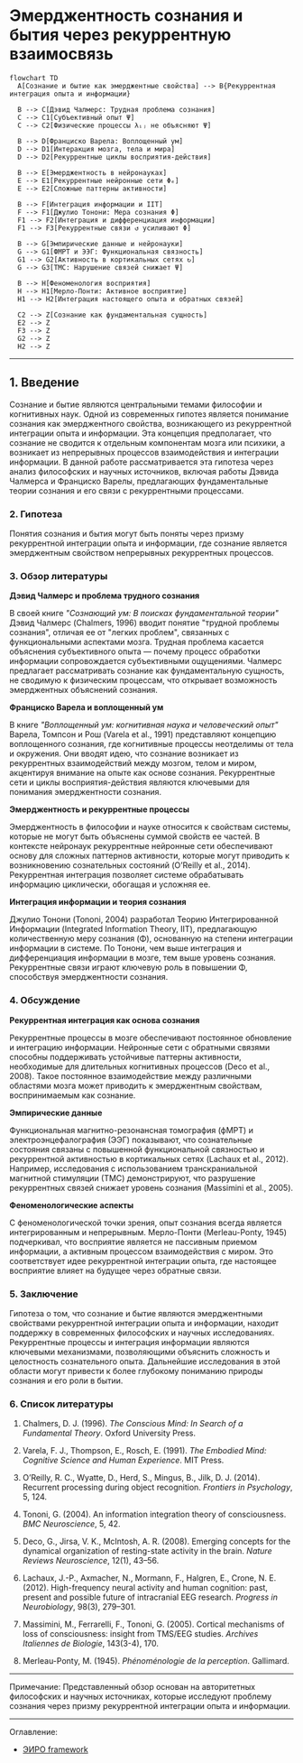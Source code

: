 # Эмерджентность сознания и бытия через рекуррентную взаимосвязь

```mermaid
flowchart TD
  A[Сознание и бытие как эмерджентные свойства] --> B{Рекуррентная интеграция опыта и информации}
  
  B --> C[Дэвид Чалмерс: Трудная проблема сознания]
  C --> C1[Субъективный опыт Ψ]
  C --> C2[Физические процессы λᵢⱼ не объясняют Ψ]

  B --> D[Франциско Варела: Воплощенный ум]
  D --> D1[Интеракция мозга, тела и мира]
  D --> D2[Рекуррентные циклы восприятия-действия]

  B --> E[Эмерджентность в нейронауках]
  E --> E1[Рекуррентные нейронные сети Φₑ]
  E --> E2[Сложные паттерны активности]

  B --> F[Интеграция информации и IIT]
  F --> F1[Джулио Тонони: Мера сознания Φ]
  F1 --> F2[Интеграция и дифференциация информации]
  F1 --> F3[Рекуррентные связи ↺ усиливают Φ]

  B --> G[Эмпирические данные и нейронауки]
  G --> G1[ФМРТ и ЭЭГ: Функциональная связность]
  G1 --> G2[Активность в кортикальных сетях ↻]
  G --> G3[ТМС: Нарушение связей снижает Ψ]

  B --> H[Феноменология восприятия]
  H --> H1[Мерло-Понти: Активное восприятие]
  H1 --> H2[Интеграция настоящего опыта и обратных связей]
  
  C2 --> Z[Сознание как фундаментальная сущность]
  E2 --> Z
  F3 --> Z
  G2 --> Z
  H2 --> Z
```

---


## 1. Введение

Сознание и бытие являются центральными темами философии и когнитивных наук. Одной из современных гипотез является понимание сознания как эмерджентного свойства, возникающего из рекуррентной интеграции опыта и информации. Эта концепция предполагает, что сознание не сводится к отдельным компонентам мозга или психики, а возникает из непрерывных процессов взаимодействия и интеграции информации. В данной работе рассматривается эта гипотеза через анализ философских и научных источников, включая работы Дэвида Чалмерса и Франциско Варелы, предлагающих фундаментальные теории сознания и его связи с рекуррентными процессами.

### 2. Гипотеза

Понятия сознания и бытия могут быть поняты через призму рекуррентной интеграции опыта и информации, где сознание является эмерджентным свойством непрерывных рекуррентных процессов.

### 3. Обзор литературы

**Дэвид Чалмерс и проблема трудного сознания**

В своей книге *"Сознающий ум: В поисках фундаментальной теории"* Дэвид Чалмерс (Chalmers, 1996) вводит понятие "трудной проблемы сознания", отличая ее от "легких проблем", связанных с функциональными аспектами мозга. Трудная проблема касается объяснения субъективного опыта — почему процесс обработки информации сопровождается субъективными ощущениями. Чалмерс предлагает рассматривать сознание как фундаментальную сущность, не сводимую к физическим процессам, что открывает возможность эмерджентных объяснений сознания.

**Франциско Варела и воплощенный ум**

В книге *"Воплощенный ум: когнитивная наука и человеческий опыт"* Варела, Томпсон и Рош (Varela et al., 1991) представляют концепцию воплощенного сознания, где когнитивные процессы неотделимы от тела и окружения. Они вводят идею, что сознание возникает из рекуррентных взаимодействий между мозгом, телом и миром, акцентируя внимание на опыте как основе сознания. Рекуррентные сети и циклы восприятия-действия являются ключевыми для понимания эмерджентности сознания.

**Эмерджентность и рекуррентные процессы**

Эмерджентность в философии и науке относится к свойствам системы, которые не могут быть объяснены суммой свойств ее частей. В контексте нейронаук рекуррентные нейронные сети обеспечивают основу для сложных паттернов активности, которые могут приводить к возникновению сознательных состояний (O’Reilly et al., 2014). Рекуррентная интеграция позволяет системе обрабатывать информацию циклически, обогащая и усложняя ее.

**Интеграция информации и теория сознания**

Джулио Тонони (Tononi, 2004) разработал Теорию Интегрированной Информации (Integrated Information Theory, IIT), предлагающую количественную меру сознания (Φ), основанную на степени интеграции информации в системе. По Тонони, чем выше интеграция и дифференциация информации в мозге, тем выше уровень сознания. Рекуррентные связи играют ключевую роль в повышении Φ, способствуя эмерджентности сознания.

### 4. Обсуждение

**Рекуррентная интеграция как основа сознания**

Рекуррентные процессы в мозге обеспечивают постоянное обновление и интеграцию информации. Нейронные сети с обратными связями способны поддерживать устойчивые паттерны активности, необходимые для длительных когнитивных процессов (Deco et al., 2008). Такое постоянное взаимодействие между различными областями мозга может приводить к эмерджентным свойствам, воспринимаемым как сознание.

**Эмпирические данные**

Функциональная магнитно-резонансная томография (фМРТ) и электроэнцефалография (ЭЭГ) показывают, что сознательные состояния связаны с повышенной функциональной связностью и рекуррентной активностью в кортикальных сетях (Lachaux et al., 2012). Например, исследования с использованием транскраниальной магнитной стимуляции (ТМС) демонстрируют, что разрушение рекуррентных связей снижает уровень сознания (Massimini et al., 2005).

**Феноменологические аспекты**

С феноменологической точки зрения, опыт сознания всегда является интегрированным и непрерывным. Мерло-Понти (Merleau-Ponty, 1945) подчеркивал, что восприятие является не пассивным приемом информации, а активным процессом взаимодействия с миром. Это соответствует идее рекуррентной интеграции опыта, где настоящее восприятие влияет на будущее через обратные связи.

### 5. Заключение

Гипотеза о том, что сознание и бытие являются эмерджентными свойствами рекуррентной интеграции опыта и информации, находит поддержку в современных философских и научных исследованиях. Рекуррентные процессы и интеграция информации являются ключевыми механизмами, позволяющими объяснить сложность и целостность сознательного опыта. Дальнейшие исследования в этой области могут привести к более глубокому пониманию природы сознания и его роли в бытии.

### 6. Список литературы

1. Chalmers, D. J. (1996). *The Conscious Mind: In Search of a Fundamental Theory*. Oxford University Press.

2. Varela, F. J., Thompson, E.,  Rosch, E. (1991). *The Embodied Mind: Cognitive Science and Human Experience*. MIT Press.

3. O’Reilly, R. C., Wyatte, D., Herd, S., Mingus, B.,  Jilk, D. J. (2014). Recurrent processing during object recognition. *Frontiers in Psychology*, 5, 124.

4. Tononi, G. (2004). An information integration theory of consciousness. *BMC Neuroscience*, 5, 42.

5. Deco, G., Jirsa, V. K.,  McIntosh, A. R. (2008). Emerging concepts for the dynamical organization of resting-state activity in the brain. *Nature Reviews Neuroscience*, 12(1), 43–56.

6. Lachaux, J.-P., Axmacher, N., Mormann, F., Halgren, E.,  Crone, N. E. (2012). High-frequency neural activity and human cognition: past, present and possible future of intracranial EEG research. *Progress in Neurobiology*, 98(3), 279–301.

7. Massimini, M., Ferrarelli, F.,  Tononi, G. (2005). Cortical mechanisms of loss of consciousness: insight from TMS/EEG studies. *Archives Italiennes de Biologie*, 143(3-4), 170.

8. Merleau-Ponty, M. (1945). *Phénoménologie de la perception*. Gallimard.

---

Примечание: Представленный обзор основан на авторитетных философских и научных источниках, которые исследуют проблему сознания через призму рекуррентной интеграции опыта и информации.

---

Оглавление: 
- [ЭИРО framework](/README.md)
